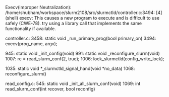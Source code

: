 Execv(Improper Neutralization):
/home/shubham/workspace/slurm2108/src/slurmctld/controller.c:3494:  [4] (shell) execv:
  This causes a new program to execute and is difficult to use safely
  (CWE-78). try using a library call that implements the same functionality
  if available.
  
 
controller.c: 
3458:  static void _run_primary_prog(bool primary_on)
3494: 		execv(prog_name, argv);




945: static void  _init_config(void)
991: static void _reconfigure_slurm(void)
1007: rc = read_slurm_conf(2, true);
1006: lock_slurmctld(config_write_lock);


1035: static void *_slurmctld_signal_hand(void *no_data)
1068: reconfigure_slurm()


read_config.c:
545: static void _init_all_slurm_conf(void)
1069: int read_slurm_conf(int recover, bool reconfig)